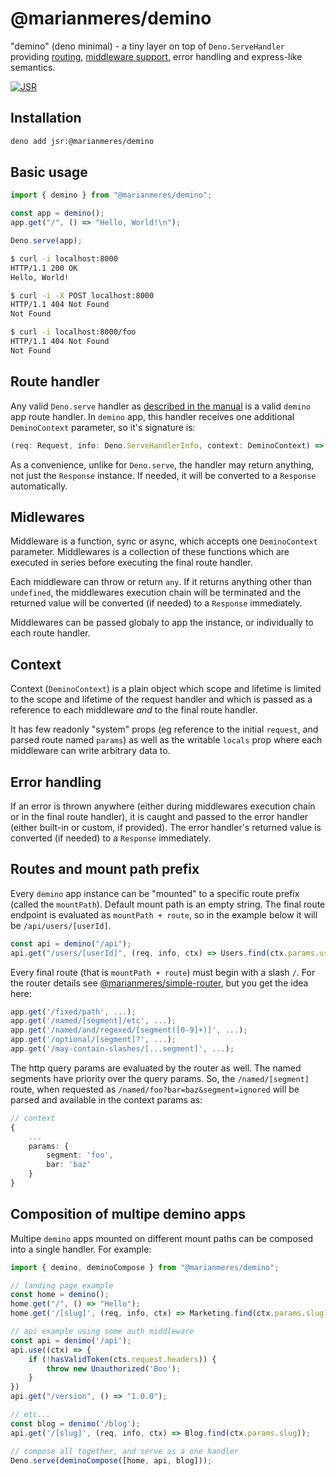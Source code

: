 # @marianmeres/demino

"demino" (deno minimal) - a tiny layer on top of `Deno.ServeHandler` providing 
[routing](https://github.com/marianmeres/simple-router), 
[middleware support](https://github.com/marianmeres/midware),
error handling 
and express-like semantics.

[![JSR](https://jsr.io/badges/@marianmeres/demino)](https://jsr.io/@marianmeres/demino)

## Installation

```sh
deno add jsr:@marianmeres/demino
```

## Basic usage

```ts
import { demino } from "@marianmeres/demino";

const app = demino();
app.get("/", () => "Hello, World!\n");

Deno.serve(app);
```
```sh
$ curl -i localhost:8000
HTTP/1.1 200 OK
Hello, World!

$ curl -i -X POST localhost:8000
HTTP/1.1 404 Not Found
Not Found

$ curl -i localhost:8000/foo
HTTP/1.1 404 Not Found
Not Found
```

## Route handler

Any valid `Deno.serve` handler as [described in the manual](https://docs.deno.com/runtime/fundamentals/http_server/) is a valid `demino` app route handler. In `demino` app, this handler receives one additional `DeminoContext` parameter, so it's signature is:

```typescript
(req: Request, info: Deno.ServeHandlerInfo, context: DeminoContext) => any;
```

As a convenience, unlike for `Deno.serve`, the handler may return anything, not just the `Response` instance. If needed, it will be converted to a `Response` automatically.

## Midlewares

Middleware is a function, sync or async, which accepts one `DeminoContext` parameter. Middlewares is a collection of these functions which are executed in series before executing the final route handler.

Each middleware can throw or return `any`. If it returns anything other than `undefined`, the middlewares execution chain will be terminated and the returned value will be converted (if needed) to a `Response` immediately.

Middlewares can be passed globaly to app the instance, or individually to each route handler.

## Context

Context (`DeminoContext`) is a plain object which scope and lifetime is limited to the scope and lifetime of the request handler and which is passed as a reference to each middleware _and_ to the final route handler. 

It has few readonly "system" props (eg reference to the initial `request`, and parsed route named `params`) as well as the writable `locals` prop where each middleware can write arbitrary data to.

## Error handling

If an error is thrown anywhere (either during middlewares execution chain or in the final route handler), it is caught and passed to the error handler (either built-in or custom, if provided). The error handler's returned value is converted (if needed) to a `Response` immediately.

## Routes and mount path prefix

Every `demino` app instance can be "mounted" to a specific route prefix (called the `mountPath`). Default mount path is an empty string. The final route endpoint is evaluated as `mountPath + route`, so in the example below it will be `/api/users/[userId]`.

```typescript
const api = demino("/api");
api.get("/users/[userId]", (req, info, ctx) => Users.find(ctx.params.userId))
```

Every final route (that is `mountPath + route`) must begin with a slash `/`. For the router details see [@marianmeres/simple-router](https://github.com/marianmeres/simple-router), but you get the idea here:

```typescript
app.get('/fixed/path', ...);
app.get('/named/[segment]/etc', ...);
app.get('/named/and/regexed/[segment([0-9]+)]', ...);
app.get('/optional/[segment]?', ...);
app.get('/may-contain-slashes/[...segment]', ...);
```

The http query params are evaluated by the router as well. The named segments have priority over the query params. So, the `/named/[segment]` route, when requested as `/named/foo?bar=baz&segment=ignored` will be parsed and available in the context params as:
```typescript
// context
{
    ...
    params: {
        segment: 'foo',
        bar: 'baz'
    }
}
```

## Composition of multipe demino apps

Multipe `demino` apps mounted on different mount paths can be composed into a single handler. For example:

```typescript
import { demino, deminoCompose } from "@marianmeres/demino";

// landing page example
const home = demino();
home.get("/", () => "Hello");
home.get('/[slug]', (req, info, ctx) => Marketing.find(ctx.params.slug));

// api example using some auth middleware
const api = denimo('/api');
api.use((ctx) => {
    if (!hasValidToken(cts.request.headers)) {
        throw new Unauthorized('Boo');
    }
})
api.get("/version", () => "1.0.0");

// etc...
const blog = denimo('/blog');
api.get('/[slug]', (req, info, ctx) => Blog.find(ctx.params.slug));

// compose all together, and serve as a one handler
Deno.serve(deminoCompose([home, api, blog]));
```